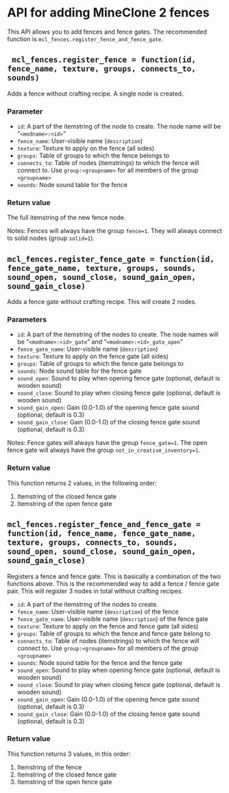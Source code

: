 # API for adding MineClone 2 fences
This API allows you to add fences and fence gates.
The recommended function is `mcl_fences.register_fence_and_fence_gate`.

## ` mcl_fences.register_fence = function(id, fence_name, texture, groups, connects_to, sounds)`
Adds a fence without crafting recipe. A single node is created.

### Parameter
* `id`: A part of the itemstring of the node to create. The node name will be “`<modname>:<id>`”
* `fence_name`: User-visible name (`description`)
* `texture`: Texture to apply on the fence (all sides)
* `groups`: Table of groups to which the fence belongs to
* `connects_to`: Table of nodes (itemstrings) to which the fence will connect to. Use `group:<groupname>` for all members of the group `<groupname>`
* `sounds`: Node sound table for the fence

### Return value
The full itemstring of the new fence node.

Notes: Fences will always have the group `fence=1`. They will always connect to solid nodes (group `solid=1`).

## `mcl_fences.register_fence_gate = function(id, fence_gate_name, texture, groups, sounds, sound_open, sound_close, sound_gain_open, sound_gain_close)`
Adds a fence gate without crafting recipe. This will create 2 nodes.

### Parameters
* `id`: A part of the itemstring of the nodes to create. The node names will be “`<modname>:<id>_gate`” and “`<modname>:<id>_gate_open`”
* `fence_gate_name`: User-visible name (`description`)
* `texture`: Texture to apply on the fence gate (all sides)
* `groups`: Table of groups to which the fence gate belongs to
* `sounds`: Node sound table for the fence gate
* `sound_open`: Sound to play when opening fence gate (optional, default is wooden sound)
* `sound_close`: Sound to play when closing fence gate (optional, default is wooden sound)
* `sound_gain_open`: Gain (0.0-1.0) of the opening fence gate sound (optional, default is 0.3)
* `sound_gain_close`: Gain (0.0-1.0) of the closing fence gate sound (optional, default is 0.3)

Notes: Fence gates will always have the group `fence_gate=1`. The open fence gate will always have the group `not_in_creative_inventory=1`.

### Return value
This function returns 2 values, in the following order:

1. Itemstring of the closed fence gate
2. Itemstring of the open fence gate

## `mcl_fences.register_fence_and_fence_gate = function(id, fence_name, fence_gate_name, texture, groups, connects_to, sounds, sound_open, sound_close, sound_gain_open, sound_gain_close)`
Registers a fence and fence gate. This is basically a combination of the two functions above. This is the recommended way to add a fence / fence gate pair.
This will register 3 nodes in total without crafting recipes.

* `id`: A part of the itemstring of the nodes to create.
* `fence_name`: User-visible name (`description`) of the fence
* `fence_gate_name`: User-visible name (`description`) of the fence gate
* `texture`: Texture to apply on the fence and fence gate (all sides)
* `groups`: Table of groups to which the fence and fence gate belong to
* `connects_to`: Table of nodes (itemstrings) to which the fence will connect to. Use `group:<groupname>` for all members of the group `<groupname>`
* `sounds`: Node sound table for the fence and the fence gate
* `sound_open`: Sound to play when opening fence gate (optional, default is wooden sound)
* `sound_close`: Sound to play when closing fence gate (optional, default is wooden sound)
* `sound_gain_open`: Gain (0.0-1.0) of the opening fence gate sound (optional, default is 0.3)
* `sound_gain_close`: Gain (0.0-1.0) of the closing fence gate sound (optional, default is 0.3)

### Return value
This function returns 3 values, in this order:

1. Itemstring of the fence
2. Itemstring of the closed fence gate
3. Itemstring of the open fence gate

